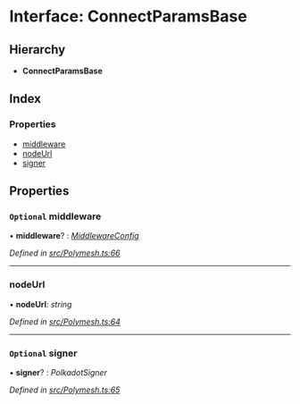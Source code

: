 # Interface: ConnectParamsBase

## Hierarchy

* **ConnectParamsBase**

## Index

### Properties

* [middleware](connectparamsbase.md#optional-middleware)
* [nodeUrl](connectparamsbase.md#nodeurl)
* [signer](connectparamsbase.md#optional-signer)

## Properties

### `Optional` middleware

• **middleware**? : *[MiddlewareConfig](middlewareconfig.md)*

*Defined in [src/Polymesh.ts:66](https://github.com/PolymathNetwork/polymesh-sdk/blob/a07dd9c/src/Polymesh.ts#L66)*

___

###  nodeUrl

• **nodeUrl**: *string*

*Defined in [src/Polymesh.ts:64](https://github.com/PolymathNetwork/polymesh-sdk/blob/a07dd9c/src/Polymesh.ts#L64)*

___

### `Optional` signer

• **signer**? : *PolkadotSigner*

*Defined in [src/Polymesh.ts:65](https://github.com/PolymathNetwork/polymesh-sdk/blob/a07dd9c/src/Polymesh.ts#L65)*
